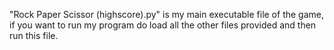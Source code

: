 "Rock Paper Scissor (highscore).py" is my main executable file of the game, if you want to run my program do load all the other files provided and then run this file.
